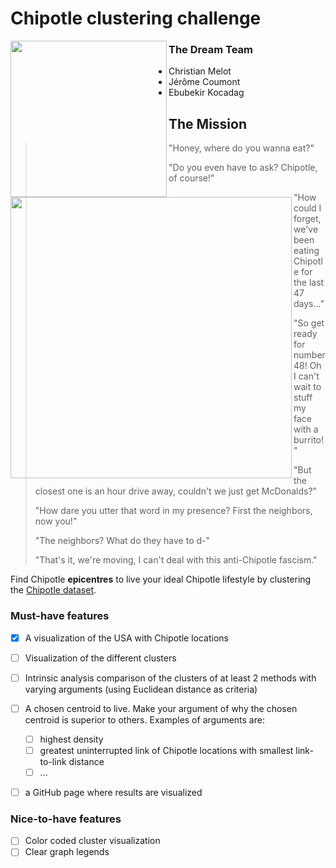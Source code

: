 # Chipotle clustering challenge

<img src="https://assets.stickpng.com/images/58429a9ca6515b1e0ad75ae3.png" align="left" width="250"/>

### The Dream Team
- Christian Melot
- Jérôme Coumont
- Ebubekir Kocadag

## The Mission
<img src="https://media.istockphoto.com/photos/romantic-couple-eating-street-tacos-at-outdoor-mexican-restaurant-picture-id932534338?k=6&m=932534338&s=612x612&w=0&h=9RXIf7fsAEGVynwKKv0oAq5Rg8Wrg1END87XEzA0_zg=" align="left" width="450"/>

>
>"Honey, where do you wanna eat?"
>
>"Do you even have to ask? Chipotle, of course!"
>
>"How could I forget, we've been eating Chipotle for the last 47 days..."
>
>"So get ready for number 48! Oh I can't wait to stuff my face with a burrito!"
>
>"But the closest one is an hour drive away, couldn't we just get McDonalds?"
>
>"How dare you utter that word in my presence? First the neighbors, now you!"
>
>"The neighbors? What do they have to d-"
>
>"That's it, we're moving, I can't deal with this anti-Chipotle fascism."

Find Chipotle **epicentres** to live your ideal Chipotle lifestyle by clustering the [Chipotle dataset](chipotle_locations.csv).
### Must-have features

- [X] A visualization of the USA with Chipotle locations
- [ ] Visualization of the different clusters
- [ ] Intrinsic analysis comparison of the clusters of at least 2 methods with varying arguments (using Euclidean distance as criteria)
- [ ] A chosen centroid to live. Make your argument of why the chosen centroid is superior to others. Examples of arguments are:
    - [ ] highest density
    - [ ] greatest uninterrupted link of Chipotle locations with smallest link-to-link distance
    - [ ] ...
- [ ] a GitHub page where results are visualized


### Nice-to-have features

- [ ] Color coded cluster visualization
- [ ] Clear graph legends